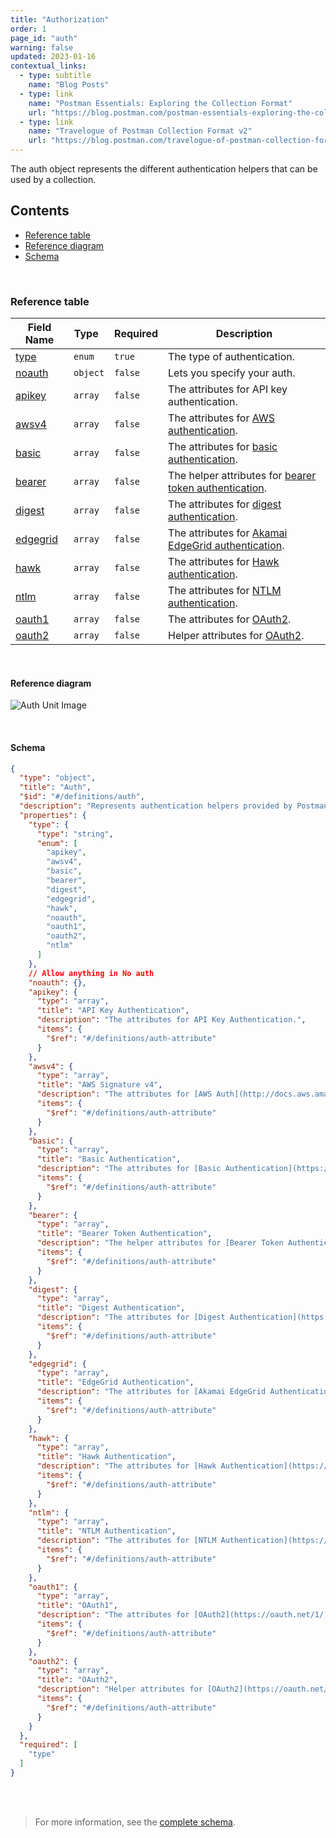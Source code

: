 ```yaml
---
title: "Authorization"
order: 1
page_id: "auth"
warning: false
updated: 2023-01-16
contextual_links:
  - type: subtitle
    name: "Blog Posts"
  - type: link
    name: "Postman Essentials: Exploring the Collection Format"
    url: "https://blog.postman.com/postman-essentials-exploring-the-collection-format/"
  - type: link
    name: "Travelogue of Postman Collection Format v2"
    url: "https://blog.postman.com/travelogue-of-postman-collection-format-v2/"
---
```


The auth object represents the different authentication helpers that can be used by a collection.

## Contents

- [Reference table](#reference-table)
- [Reference diagram](#reference-diagram)
- [Schema](#schema)

<br />

### Reference table

Field Name | Type&nbsp;&nbsp; | Required | Description
--- | --- | --- | --
[type](https://github.com/postmanlabs/schemas/blob/da7578c2d71c46de2d39d04fbeebc26570591a44/schemas/draft-07/v2.1.0/collection/auth.json#L7) | `enum` | `true` | The type of authentication.
[noauth](https://github.com/postmanlabs/schemas/blob/da7578c2d71c46de2d39d04fbeebc26570591a44/schemas/draft-07/v2.1.0/collection/auth.json#L24) | `object` | `false` | Lets you specify your auth.
[apikey](https://github.com/postmanlabs/schemas/blob/da7578c2d71c46de2d39d04fbeebc26570591a44/schemas/draft-07/v2.1.0/collection/auth.json#L25) | `array` | `false` | The attributes for API key authentication.
[awsv4](https://github.com/postmanlabs/schemas/blob/da7578c2d71c46de2d39d04fbeebc26570591a44/schemas/draft-07/v2.1.0/collection/auth.json#L33) | `array` | `false` | The attributes for [AWS authentication](http://docs.aws.amazon.com/AmazonS3/latest/dev/RESTAuthentication.html).
[basic](https://github.com/postmanlabs/schemas/blob/da7578c2d71c46de2d39d04fbeebc26570591a44/schemas/draft-07/v2.1.0/collection/auth.json#L41) | `array` | `false` | The attributes for [basic authentication](https://en.wikipedia.org/wiki/Basic_access_authentication).
[bearer](https://github.com/postmanlabs/schemas/blob/da7578c2d71c46de2d39d04fbeebc26570591a44/schemas/draft-07/v2.1.0/collection/auth.json#L49) | `array` | `false` | The helper attributes for [bearer token authentication](https://tools.ietf.org/html/rfc6750).
[digest](https://github.com/postmanlabs/schemas/blob/da7578c2d71c46de2d39d04fbeebc26570591a44/schemas/draft-07/v2.1.0/collection/auth.json#L57) | `array` | `false` | The attributes for [digest authentication](https://en.wikipedia.org/wiki/Digest_access_authentication).
[edgegrid](https://github.com/postmanlabs/schemas/blob/da7578c2d71c46de2d39d04fbeebc26570591a44/schemas/draft-07/v2.1.0/collection/auth.json#L65) | `array` | `false` | The attributes for [Akamai EdgeGrid authentication](https://developer.akamai.com/legacy/introduction/Client_Auth.html).
[hawk](https://github.com/postmanlabs/schemas/blob/da7578c2d71c46de2d39d04fbeebc26570591a44/schemas/draft-07/v2.1.0/collection/auth.json#L73) | `array` | `false` | The attributes for [Hawk authentication](https://github.com/hueniverse/hawk).
[ntlm](https://github.com/postmanlabs/schemas/blob/da7578c2d71c46de2d39d04fbeebc26570591a44/schemas/draft-07/v2.1.0/collection/auth.json#L81) | `array` | `false` | The attributes for [NTLM authentication](https://msdn.microsoft.com/en-us/library/cc237488.aspx).
[oauth1](https://github.com/postmanlabs/schemas/blob/da7578c2d71c46de2d39d04fbeebc26570591a44/schemas/draft-07/v2.1.0/collection/auth.json#L89) | `array` | `false` | The attributes for [OAuth2](https://oauth.net/1/).
[oauth2](https://github.com/postmanlabs/schemas/blob/da7578c2d71c46de2d39d04fbeebc26570591a44/schemas/draft-07/v2.1.0/collection/auth.json#L97) | `array` | `false` | Helper attributes for [OAuth2](https://oauth.net/2/).

<br />

#### Reference diagram

![Auth Unit Image](../../../images/auth.jpeg)

<br />

#### Schema

```json
{
  "type": "object",
  "title": "Auth",
  "$id": "#/definitions/auth",
  "description": "Represents authentication helpers provided by Postman",
  "properties": {
    "type": {
      "type": "string",
      "enum": [
        "apikey",
        "awsv4",
        "basic",
        "bearer",
        "digest",
        "edgegrid",
        "hawk",
        "noauth",
        "oauth1",
        "oauth2",
        "ntlm"
      ]
    },
    // Allow anything in No auth
    "noauth": {},
    "apikey": {
      "type": "array",
      "title": "API Key Authentication",
      "description": "The attributes for API Key Authentication.",
      "items": {
        "$ref": "#/definitions/auth-attribute"
      }
    },
    "awsv4": {
      "type": "array",
      "title": "AWS Signature v4",
      "description": "The attributes for [AWS Auth](http://docs.aws.amazon.com/AmazonS3/latest/dev/RESTAuthentication.html).",
      "items": {
        "$ref": "#/definitions/auth-attribute"
      }
    },
    "basic": {
      "type": "array",
      "title": "Basic Authentication",
      "description": "The attributes for [Basic Authentication](https://en.wikipedia.org/wiki/Basic_access_authentication).",
      "items": {
        "$ref": "#/definitions/auth-attribute"
      }
    },
    "bearer": {
      "type": "array",
      "title": "Bearer Token Authentication",
      "description": "The helper attributes for [Bearer Token Authentication](https://tools.ietf.org/html/rfc6750)",
      "items": {
        "$ref": "#/definitions/auth-attribute"
      }
    },
    "digest": {
      "type": "array",
      "title": "Digest Authentication",
      "description": "The attributes for [Digest Authentication](https://en.wikipedia.org/wiki/Digest_access_authentication).",
      "items": {
        "$ref": "#/definitions/auth-attribute"
      }
    },
    "edgegrid": {
      "type": "array",
      "title": "EdgeGrid Authentication",
      "description": "The attributes for [Akamai EdgeGrid Authentication](https://developer.akamai.com/legacy/introduction/Client_Auth.html).",
      "items": {
        "$ref": "#/definitions/auth-attribute"
      }
    },
    "hawk": {
      "type": "array",
      "title": "Hawk Authentication",
      "description": "The attributes for [Hawk Authentication](https://github.com/hueniverse/hawk)",
      "items": {
        "$ref": "#/definitions/auth-attribute"
      }
    },
    "ntlm": {
      "type": "array",
      "title": "NTLM Authentication",
      "description": "The attributes for [NTLM Authentication](https://msdn.microsoft.com/en-us/library/cc237488.aspx)",
      "items": {
        "$ref": "#/definitions/auth-attribute"
      }
    },
    "oauth1": {
      "type": "array",
      "title": "OAuth1",
      "description": "The attributes for [OAuth2](https://oauth.net/1/)",
      "items": {
        "$ref": "#/definitions/auth-attribute"
      }
    },
    "oauth2": {
      "type": "array",
      "title": "OAuth2",
      "description": "Helper attributes for [OAuth2](https://oauth.net/2/)",
      "items": {
        "$ref": "#/definitions/auth-attribute"
      }
    }
  },
  "required": [
    "type"
  ]
}
```

<br /><br />

> For more information, see the [complete schema](https://schema.postman.com/collection/json/v2.1.0/draft-07/collection.json).
